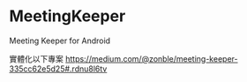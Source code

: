 # MeetingKeeper
Meeting Keeper for Android

實體化以下專案
https://medium.com/@zonble/meeting-keeper-335cc62e5d25#.rdnu8l6tv
